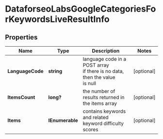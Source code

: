# DataforseoLabsGoogleCategoriesForKeywordsLiveResultInfo


## Properties

| Name | Type | Description | Notes |
|------------ | ------------- | ------------- | -------------|
**LanguageCode** | **string** | language code in a POST array<br>if there is no data, then the value is null |[optional]|
**ItemsCount** | **long?** | the number of results returned in the items array |[optional]|
**Items** | **IEnumerable<DataforseoLabsGoogleCategoriesForKeywordsLiveItem>** | contains keywords and related keyword difficulty scores |[optional]|